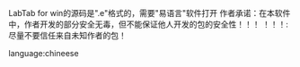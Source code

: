 LabTab for win的源码是".e"格式的，需要"易语言"软件打开
作者承诺：在本软件中，作者开发的部分安全无毒，但不能保证他人开发的包的安全性！！！
！！！:尽量不要信任来自未知作者的包！

language:chineese